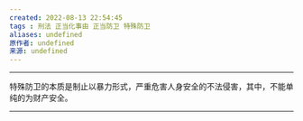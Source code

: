 ```yaml
---
created: 2022-08-13 22:54:45
tags : 刑法 正当化事由 正当防卫 特殊防卫
aliases: undefined
原作者: undefined
来源: undefined
---
```

---
特殊防卫的本质是制止以暴力形式，严重危害人身安全的不法侵害，其中，不能单纯的为财产安全。

---

